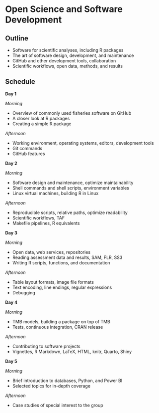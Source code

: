 # Open Science and Software Development

## Outline

- Software for scientific analyses, including R packages
- The art of software design, development, and maintenance
- GitHub and other development tools, collaboration
- Scientific workflows, open data, methods, and results

## Schedule

**Day 1**

*Morning*
- Overview of commonly used fisheries software on GitHub
- A closer look at R packages
- Creating a simple R package

*Afternoon*
- Working environment, operating systems, editors, development tools
- Git commands
- GitHub features

**Day 2**

*Morning*
- Software design and maintenance, optimize maintainability
- Shell commands and shell scripts, environment variables
- Linux virtual machines, building R in Linux

*Afternoon*
- Reproducible scripts, relative paths, optimize readability
- Scientific workflows, TAF
- Makefile pipelines, R equivalents

**Day 3**

*Morning*
- Open data, web services, repositories
- Reading assessment data and results, SAM, FLR, SS3
- Writing R scripts, functions, and documentation

*Afternoon*
- Table layout formats, image file formats
- Text encoding, line endings, regular expressions
- Debugging

**Day 4**

*Morning*
- TMB models, building a package on top of TMB
- Tests, continuous integration, CRAN release

*Afternoon*
- Contributing to software projects
- Vignettes, R Markdown, LaTeX, HTML, knitr, Quarto, Shiny

**Day 5**

*Morning*
- Brief introduction to databases, Python, and Power BI
- Selected topics for in-depth coverage

*Afternoon*
- Case studies of special interest to the group
